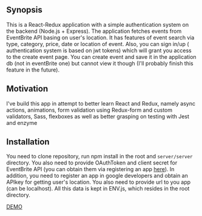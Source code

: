 ## Synopsis

This is a React-Redux application with a simple authentication system on the backend (Node.js + Express). The application fetches events from
EventBrite API basing on user's location. It has features of event search via type, category, price, date or location of event. Also, you can
sign in/up ( authentication system is based on jwt tokens) which will grant you access to the create event page. You can create event and save it
in the application db (not in eventBrite one) but cannot view it though (I'll probably finish this feature in the future).

## Motivation

I've build this app in attempt to better learn React and Redux, namely async actions, animations, form validation using Redux-form and custom
validators, Sass, flexboxes as well as better grasping on testing with Jest and enzyme

## Installation

You need to clone repository, run npm install in the root and `server/server` directory. You also need to provide OAuthToken and client secret
for EventBrite API (you can obtain them via registering an app [here](https://www.eventbrite.com/developer/v3/)). In addition, you need to register
an app in google developers and obtain an APIkey for getting user's location. You also need to provide url to you app (can be localhost). All 
this data is kept in ENV.js, which resides in the root directory.

[DEMO](https://event-finder-turisap.herokuapp.com/)
